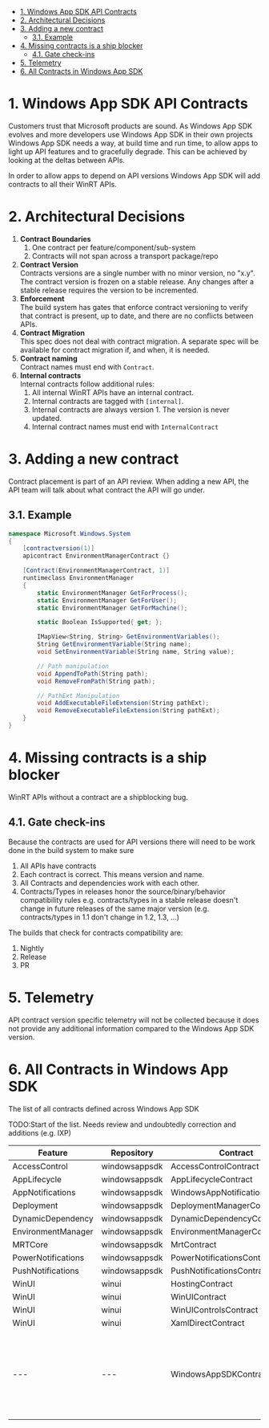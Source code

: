 - [1. Windows App SDK API Contracts](#1-windows-app-sdk-api-contracts)
- [2. Architectural Decisions](#2-architectural-decisions)
- [3. Adding a new contract](#3-adding-a-new-contract)
  - [3.1. Example](#31-example)
- [4. Missing contracts is a ship blocker](#4-missing-contracts-is-a-ship-blocker)
  - [4.1. Gate check-ins](#41-gate-check-ins)
- [5. Telemetry](#5-telemetry)
- [6. All Contracts in Windows App SDK](#6-all-contracts-in-windows-app-sdk)

# 1. Windows App SDK API Contracts

Customers trust that Microsoft products are sound. As Windows App SDK evolves and more developers
use Windows App SDK in their own projects Windows App SDK needs a way, at build time and run time,
to allow apps to light up API features and to gracefully degrade. This can be achieved by looking
at the deltas between APIs.

In order to allow apps to depend on API versions Windows App SDK will add contracts to all their
WinRT APIs.

# 2. Architectural Decisions
1. **Contract Boundaries**<BR>
   1. One contract per feature/component/sub-system
   2. Contracts will not span across a transport package/repo
2. **Contract Version**<BR>
Contracts versions are a single number with no minor version, no "x.y". The contract version is
frozen on a stable release. Any changes after a stable release requires the version to be incremented.
3. **Enforcement**<BR>
The build system has gates that enforce contract versioning to verify that contract is present,
 up to date, and there are no conflicts between APIs.
4. **Contract Migration**<BR>
This spec does not deal with contract migration. A separate spec will be available for contract
migration if, and when, it is needed.
5. **Contract naming**<BR>
Contract names must end with `Contract`.
6. **Internal contracts**<BR>
Internal contracts follow additional rules:
    1. All internal WinRT APIs have an internal contract.
    2. Internal contracts are tagged with `[internal]`.
    3. Internal contracts are always version 1. The version is never updated.
    4. Internal contract names must end with `InternalContract`

# 3. Adding a new contract
Contract placement is part of an API review. When adding a new API, the API team will
talk about what contract the API will go under.

## 3.1. Example

```c# (really midl3)
namespace Microsoft.Windows.System
{
    [contractversion(1)]
    apicontract EnvironmentManagerContract {}

    [Contract(EnvironmentManagerContract, 1)]
    runtimeclass EnvironmentManager
    {
        static EnvironmentManager GetForProcess();
        static EnvironmentManager GetForUser();
        static EnvironmentManager GetForMachine();

        static Boolean IsSupported{ get; };

        IMapView<String, String> GetEnvironmentVariables();
        String GetEnvironmentVariable(String name);
        void SetEnvironmentVariable(String name, String value);

        // Path manipulation
        void AppendToPath(String path);
        void RemoveFromPath(String path);

        // PathExt Manipulation
        void AddExecutableFileExtension(String pathExt);
        void RemoveExecutableFileExtension(String pathExt);
    }
}
```

# 4. Missing contracts is a ship blocker
WinRT APIs without a contract are a shipblocking bug.

## 4.1. Gate check-ins
Because the contracts are used for API versions there will need to be work done in the build system
to make sure
1. All APIs have contracts
2. Each contract is correct. This means version and name.
3. All Contracts and dependencies work with each other.
4. Contracts/Types in releases honor the source/binary/behavior compatibility rules e.g.
contracts/types in a stable release doesn't change in future releases of the same major version
(e.g. contracts/types in 1.1 don't change in 1.2, 1.3, ...)

The builds that check for contracts compatibility are:
1. Nightly
2. Release
3. PR

# 5. Telemetry
API contract version specific telemetry will not be collected because it does not provide any
additional information compared to the Windows App SDK version.

# 6. All Contracts in Windows App SDK
The list of all contracts defined across Windows App SDK

TODO:Start of the list. Needs review and undoubtedly correction and additions (e.g. IXP)

| Feature            | Repository    | Contract                        | Namespace                                            | Comment  |
|--------------------|---------------|---------------------------------|------------------------------------------------------|----------|
| AccessControl      | windowsappsdk | AccessControlContract           | Microsoft.Windows.Security.AccessControl             |          |
| AppLifecycle       | windowsappsdk | AppLifecycleContract            | Microsoft.Windows.AppLifecycle                       |          |
| AppNotifications   | windowsappsdk | WindowsAppNotificationsContract | Microsoft.Windows.AppNotifications                   |          |
| Deployment         | windowsappsdk | DeploymentManagerContract       | Microsoft.Windows.ApplicationModel.WindowsAppRuntime |          |
| DynamicDependency  | windowsappsdk | DynamicDependencyContract       | Microsoft.Windows.ApplicationModel.DynamicDependency |          |
| EnvironmentManager | windowsappsdk | EnvironmentManagerContracct     | Microsoft.Windows.System                             |          |
| MRTCore            | windowsappsdk | MrtContract                     | Microsoft.Windows.ApplicationModel.Resources         |          |
| PowerNotifications | windowsappsdk | PowerNotificationsContract      | Microsoft.Windows.System.Power                       |          |
| PushNotifications  | windowsappsdk | PushNotificationsContract       | Microsoft.Windows.PushNotifications                  |          |
| WinUI              | winui         | HostingContract                 | Microsoft.UI.Xaml.Hosting                            |          |
| WinUI              | winui         | WinUIContract                   | Microsoft.UI.Xaml                                    |          |
| WinUI              | winui         | WinUIControlsContract           | Microsoft.UI.Xaml.Controls                           |          |
| WinUI              | winui         | XamlDirectContract              | Microsoft.UI.Xaml.Core.Direct                        |          |
| ---                | ---           | WindowsAppSDKContract           | Microsoft.Foundation                                 |Only for use by IXP.<P>Misnomer. Should be called InteractiveExperiences in the Windows.UI.Composition namespace.|
